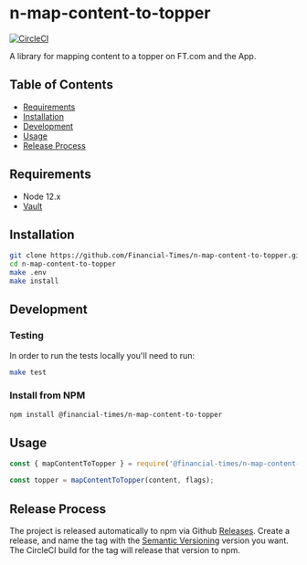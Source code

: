 # n-map-content-to-topper

[![CircleCI](https://circleci.com/gh/Financial-Times/n-map-content-to-topper.svg?style=svg)](https://circleci.com/gh/Financial-Times/n-map-content-to-topper)

A library for mapping content to a topper on FT.com and the App.

## Table of Contents

- [Requirements](#requirements)
- [Installation](#installation)
- [Development](#development)
- [Usage](#usage)
- [Release Process](#release-process)

## Requirements

* Node 12.x
* [Vault](https://github.com/Financial-Times/vault/wiki/Getting-Started-With-Vault)

## Installation

```sh
git clone https://github.com/Financial-Times/n-map-content-to-topper.git
cd n-map-content-to-topper
make .env
make install
```

## Development

### Testing

In order to run the tests locally you'll need to run:

```sh
make test
```

### Install from NPM

```sh
npm install @financial-times/n-map-content-to-topper
```

## Usage

```js
const { mapContentToTopper } = require('@financial-times/n-map-content-to-topper');

const topper = mapContentToTopper(content, flags);
```

## Release Process

The project is released automatically to npm via Github [Releases](https://www.github.com/financial-times/{repo}/releases). Create a release, and name the tag with the [Semantic Versioning](https://semver.org/) version you want. The CircleCI build for the tag will release that version to npm.
